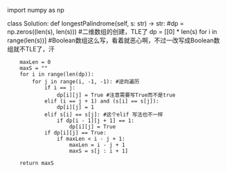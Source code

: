 import numpy as np

class Solution:
    def longestPalindrome(self, s: str) -> str:
        #dp = np.zeros((len(s), len(s))) #二维数组的创建，TLE了
        dp = [[0] * len(s) for i in range(len(s))] #Boolean数组这么写，看着就恶心啊，不过一改写成Boolean数组就不TLE了，汗
        
        maxLen = 0
        maxS = ""
        for i in range(len(dp)):
            for j in range(i, -1, -1): #逆向遍历
                if i == j:
                    dp[i][j] = True #注意需要写True而不是true
                elif (i == j + 1) and (s[i] == s[j]):
                    dp[i][j] = 1
                elif s[i] == s[j]: #这个elif 写法也不一样
                    if dp[i - 1][j + 1] == 1:
                        dp[i][j] = True
                if dp[i][j] == True:
                    if maxLen < i - j + 1:
                        maxLen = i - j + 1
                        maxS = s[j : i + 1]
                    
        return maxS